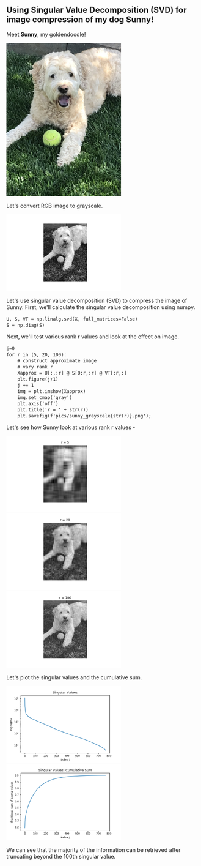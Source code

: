 ## Using Singular Value Decomposition (SVD) for image compression of my dog Sunny!

Meet **Sunny**, my goldendoodle!

<img src='pics/Sunny.jpeg' width="300">

Let's convert RGB image to grayscale.


<img src='pics/sunny_grayscale.png' width="300">


Let's use singular value decomposition (SVD) to compress the image of Sunny.
First, we'll calculate the singular value decomposition using numpy.

```
U, S, VT = np.linalg.svd(X, full_matrices=False)
S = np.diag(S)
```


Next, we'll test various rank r values and look at the effect on image.

```
j=0
for r in (5, 20, 100):
    # construct approximate image
    # vary rank r
    Xapprox = U[:,:r] @ S[0:r,:r] @ VT[:r,:]
    plt.figure(j+1)
    j += 1
    img = plt.imshow(Xapprox)
    img.set_cmap('gray')
    plt.axis('off')
    plt.title('r = ' + str(r))
    plt.savefig(f'pics/sunny_grayscale{str(r)}.png');
```

Let's see how Sunny look at various rank r values -

<img src='pics/sunny_grayscale5.png' width="300">
<img src='pics/sunny_grayscale20.png' width="300">
<img src='pics/sunny_grayscale100.png' width="300">


Let's plot the singular values and the cumulative sum.


<img src='pics/singular_values.png' width="300">
<img src='pics/cum_sum.png' width="300">

We can see that the majority of the information can be retrieved after truncating beyond the 100th singular value.